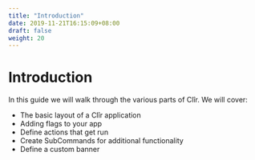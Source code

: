 ```yaml
---
title: "Introduction"
date: 2019-11-21T16:15:09+08:00
draft: false
weight: 20
---
```


# Introduction

In this guide we will walk through the various parts of Clîr. We will cover:

  * The basic layout of a Clîr application
  * Adding flags to your app
  * Define actions that get run
  * Create SubCommands for additional functionality
  * Define a custom banner